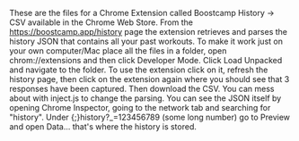 These are the files for a Chrome Extension called Boostcamp History → CSV available in the Chrome Web Store. From the https://boostcamp.app/history page the extension retrieves and parses the history JSON that contains all your past workouts. To make it work just on your own computer/Mac place all the files in a folder, open chrom://extensions and then click Developer Mode. Click Load Unpacked and navigate to the folder. To use the extension click on it, refresh the history page, then click on the extension again where you should see that 3 responses have been captured. Then download the CSV. You can mess about with inject.js to change the parsing. You can see the JSON itself by opening Chrome Inspector, going to the network tab and searching for "history". Under {;}history?_=123456789 (some long number) go to Preview and open Data... that's where the history is stored. 
